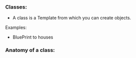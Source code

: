 
### Classes:

-   A class is a Template from which you can create objects.

Examples:  

-   BluePrint to houses


### Anatomy of a class:

